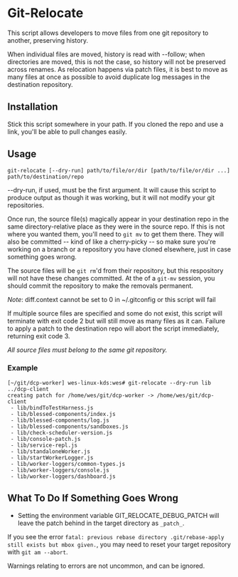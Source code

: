 # Git-Relocate

This script allows developers to move files from one git repository to another, preserving history.

When individual files are moved, history is read with --follow; when directories are moved, this is not the case, so history will not be preserved across renames.  As relocation happens via patch files, it is best to move as many files at once as possible to avoid duplicate log messages in the destination repository.

## Installation

Stick this script somewhere in your path. If you cloned the repo and use a link, you'll be able to pull changes easily.

## Usage

```
git-relocate [--dry-run] path/to/file/or/dir [path/to/file/or/dir ...] path/to/destination/repo
```

--dry-run, if used, must be the first argument. It will cause this script to produce output as though it was working, but it will not modify your git repositories.

Once run, the source file(s) magically appear in your destination repo in the same directory-relative place as they were in the source repo. If this
is not where you wanted them, you'll need to `git mv` to get them there.  They will also be committed -- kind of like a cherry-picky -- so make sure
you're working on a branch or a repository you have cloned elsewhere, just in case something goes wrong.

The source files will be `git rm`'d from their repository, but this respository will not have these changes committed.  At the of a `git-mv` session, you should commit the repository to make the removals permanent.

*Note*: diff.context cannot be set to 0 in ~/.gitconfig or this script will fail

If multiple source files are specified and some do not exist, this script will terminate with exit code 2 but will still move as many files as it can. Failure to apply a patch to the destination repo will abort the script immediately, returning exit code 3.

_*All source files must belong to the same git repository.*_

### Example

```
[~/git/dcp-worker] wes-linux-kds:wes# git-relocate --dry-run lib ../dcp-client
creating patch for /home/wes/git/dcp-worker -> /home/wes/git/dcp-client
 - lib/bindToTestHarness.js
 - lib/blessed-components/index.js
 - lib/blessed-components/log.js
 - lib/blessed-components/sandboxes.js
 - lib/check-scheduler-version.js
 - lib/console-patch.js
 - lib/service-repl.js
 - lib/standaloneWorker.js
 - lib/startWorkerLogger.js
 - lib/worker-loggers/common-types.js
 - lib/worker-loggers/console.js
 - lib/worker-loggers/dashboard.js
```

## What To Do If Something Goes Wrong
- Setting the environment variable GIT_RELOCATE_DEBUG_PATCH will leave the patch behind in the target directory as `_patch_`.

If you see the error `fatal: previous rebase directory .git/rebase-apply still exists but mbox given.`, you may need to reset your target repository with `git am --abort`.

Warnings relating to errors are not uncommon, and can be ignored.